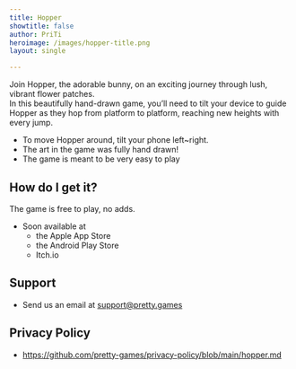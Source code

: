 ```yaml
---
title: Hopper
showtitle: false
author: PriTi
heroimage: /images/hopper-title.png
layout: single

---
```


Join Hopper, the adorable bunny, on an exciting journey through lush, vibrant flower patches.  
In this beautifully hand-drawn game, you’ll need to tilt your device to guide Hopper as they hop from platform to platform, reaching new heights with every jump.  

- To move Hopper around, tilt your phone left~right.
- The art in the game was fully hand drawn!
- The game is meant to be very easy to play

## How do I get it?
The game is free to play, no adds.  

- Soon available at 
  - the Apple App Store
  - the Android Play Store
  - Itch.io

## Support
- Send us an email at [support@pretty.games](mailto:support@pretty.games)

## Privacy Policy
- https://github.com/pretty-games/privacy-policy/blob/main/hopper.md